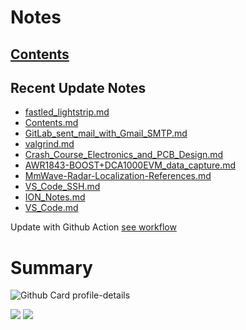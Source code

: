 <!--
**dino920135/dino920135** is a ✨ _special_ ✨ repository because its `README.md` (this file) appears on your GitHub profile.
-->
<!-- # About me -->
# Notes
## [Contents](https://github.com/dino920135/Notes/blob/main/pages/Contents.md)
## Recent Update Notes
<!-- BLOG-POST-LIST:START -->
- [fastled_lightstrip.md](https://github.com/dino920135/Notes/blob/main/pages/fastled_lightstrip.md)
- [Contents.md](https://github.com/dino920135/Notes/blob/main/pages/Contents.md)
- [GitLab_sent_mail_with_Gmail_SMTP.md](https://github.com/dino920135/Notes/blob/main/pages/GitLab_sent_mail_with_Gmail_SMTP.md)
- [valgrind.md](https://github.com/dino920135/Notes/blob/main/pages/valgrind.md)
- [Crash_Course_Electronics_and_PCB_Design.md](https://github.com/dino920135/Notes/blob/main/pages/Crash_Course_Electronics_and_PCB_Design.md)
- [AWR1843-BOOST+DCA1000EVM_data_capture.md](https://github.com/dino920135/Notes/blob/main/pages/AWR1843-BOOST+DCA1000EVM_data_capture.md)
- [MmWave-Radar-Localization-References.md](https://github.com/dino920135/Notes/blob/main/pages/MmWave-Radar-Localization-References.md)
- [VS_Code_SSH.md](https://github.com/dino920135/Notes/blob/main/pages/VS_Code_SSH.md)
- [ION_Notes.md](https://github.com/dino920135/Notes/blob/main/pages/ION_Notes.md)
- [VS_Code.md](https://github.com/dino920135/Notes/blob/main/pages/VS_Code.md)
<!-- BLOG-POST-LIST:END -->
Update with Github Action [see workflow](https://github.com/dino920135/dino920135/tree/main/.github/workflows)

# Summary
![Github Card profile-details](http://github-profile-summary-cards.vercel.app/api/cards/profile-details?username=dino920135&theme=github_dark)

![](http://github-profile-summary-cards.vercel.app/api/cards/stats?username=dino920135&theme=github_dark) ![](http://github-profile-summary-cards.vercel.app/api/cards/most-commit-language?username=dino920135&theme=github_dark)
